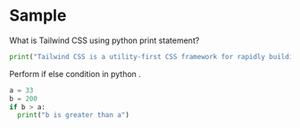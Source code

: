 # Sample

What is Tailwind CSS using python print statement?

```python
print("Tailwind CSS is a utility-first CSS framework for rapidly building custom designs.")
```

Perform if else condition in python .

<!--snippet-->
<!--title: test-->
<!--descr: Just a python-->

```python
a = 33
b = 200
if b > a:
  print("b is greater than a")
```

<!--/snippet-->
